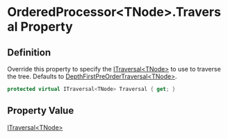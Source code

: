 # OrderedProcessor&lt;TNode&gt;.Traversal Property
## Definition

Override this property to specify the [ITraversal&lt;TNode&gt;](MrKWatkins.Ast.Traversal.ITraversal-1.md) to use to traverse the tree. Defaults to [DepthFirstPreOrderTraversal&lt;TNode&gt;](MrKWatkins.Ast.Traversal.DepthFirstPreOrderTraversal-1.md).

```c#
protected virtual ITraversal<TNode> Traversal { get; }
```

## Property Value

[ITraversal&lt;TNode&gt;](MrKWatkins.Ast.Traversal.ITraversal-1.md)
